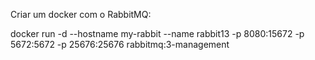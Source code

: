 Criar um docker com o RabbitMQ:

docker run -d --hostname my-rabbit --name rabbit13 -p 8080:15672 -p 5672:5672 -p 25676:25676 rabbitmq:3-management

